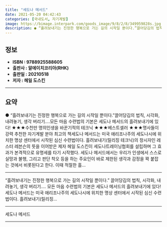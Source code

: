 ```yaml
---
title: "세도나 메서드"
date: 2021-05-20 04:42:43
categories: [국내도서, 자기계발]
image: https://bimage.interpark.com/goods_image/9/8/2/8/349959828s.jpg
description: ● “흘려보내기는 진정한 행복으로 가는 길의 시작일 뿐이다.”끌어당김의 법칙, 시각화, 내려놓기, 생각 버리기….모든 마음 수련법의 기본은 세도나 메서드의 흘려보내기에 있다! ★★★수천만 명의인생을 바꾼기적의 테크닉 ★★★베스트셀러 ★★★명사들이 강력 추천한 자기계발 분야 최고의 책세
---
```


## **정보**

- **ISBN : 9788925588605**
- **출판사 : 알에이치코리아(RHK)**
- **출판일 : 20210518**
- **저자 : 헤일 도스킨**

------



## **요약**

●  “흘려보내기는 진정한 행복으로 가는 길의 시작일 뿐이다.”끌어당김의 법칙, 시각화, 내려놓기, 생각 버리기….모든 마음 수련법의 기본은 세도나 메서드의 흘려보내기에 있다! ★★★수천만 명의인생을 바꾼기적의 테크닉 ★★★베스트셀러 ★★★명사들이 강력 추천한 자기계발 분야 최고의 책세도나 메서드는 미국 애리조나주의 세도나시에 위치한 명상 센터에서 시작된 심신 수련법이다. 흘려보내기(릴리징 테크닉)의 창시자인 레스터 레븐슨의 뜻을 이어받은 제자 헤일 도스킨이 세도나트레이닝협회를 설립하며 그 효과가 본격적으로 유명세를 타기 시작했다. 세도나 메서드에서는 우리가 인생에서 스스로 실망과 불행, 그리고 판단 착오 등을 하는 주요인이 바로 제한된 생각과 감정을 꽉 붙잡는 것에서 비롯된다고 한다. 이때 적절한 흘...

------

“흘려보내기는 진정한 행복으로 가는 길의 시작일 뿐이다.”
끌어당김의 법칙, 시각화, 내려놓기, 생각 버리기….
모든 마음 수련법의 기본은 세도나 메서드의 흘려보내기에 있다!세도나 메서드는 미국 애리조나주의 세도나시에 위치한 명상 센터에서 시작된 심신 수련법이다. 흘려보내기(릴리징... 

------


세도나 메서드 

------


